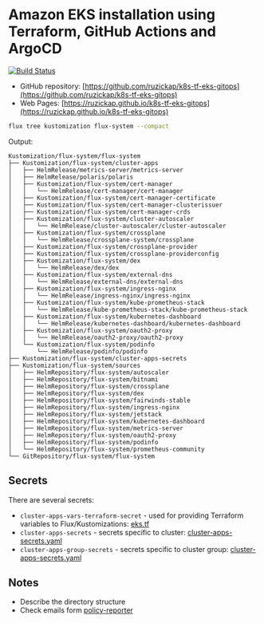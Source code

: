 # Amazon EKS installation using Terraform, GitHub Actions and ArgoCD

[![Build Status](https://github.com/ruzickap/k8s-tf-eks-gitops/actions/workflows/mdbook-build-check-deploy.yml/badge.svg)](https://github.com/ruzickap/k8s-tf-eks-gitops/actions/workflows/mdbook-build-check-deploy.yml)

* GitHub repository: [https://github.com/ruzickap/k8s-tf-eks-gitops](https://github.com/ruzickap/k8s-tf-eks-gitops)
* Web Pages: [https://ruzickap.github.io/k8s-tf-eks-gitops](https://ruzickap.github.io/k8s-tf-eks-gitops)

```bash
flux tree kustomization flux-system --compact
```

Output:

```text
Kustomization/flux-system/flux-system
├── Kustomization/flux-system/cluster-apps
│   ├── HelmRelease/metrics-server/metrics-server
│   ├── HelmRelease/polaris/polaris
│   ├── Kustomization/flux-system/cert-manager
│   │   └── HelmRelease/cert-manager/cert-manager
│   ├── Kustomization/flux-system/cert-manager-certificate
│   ├── Kustomization/flux-system/cert-manager-clusterissuer
│   ├── Kustomization/flux-system/cert-manager-crds
│   ├── Kustomization/flux-system/cluster-autoscaler
│   │   └── HelmRelease/cluster-autoscaler/cluster-autoscaler
│   ├── Kustomization/flux-system/crossplane
│   │   └── HelmRelease/crossplane-system/crossplane
│   ├── Kustomization/flux-system/crossplane-provider
│   ├── Kustomization/flux-system/crossplane-providerconfig
│   ├── Kustomization/flux-system/dex
│   │   └── HelmRelease/dex/dex
│   ├── Kustomization/flux-system/external-dns
│   │   └── HelmRelease/external-dns/external-dns
│   ├── Kustomization/flux-system/ingress-nginx
│   │   └── HelmRelease/ingress-nginx/ingress-nginx
│   ├── Kustomization/flux-system/kube-prometheus-stack
│   │   └── HelmRelease/kube-prometheus-stack/kube-prometheus-stack
│   ├── Kustomization/flux-system/kubernetes-dashboard
│   │   └── HelmRelease/kubernetes-dashboard/kubernetes-dashboard
│   ├── Kustomization/flux-system/oauth2-proxy
│   │   └── HelmRelease/oauth2-proxy/oauth2-proxy
│   └── Kustomization/flux-system/podinfo
│       └── HelmRelease/podinfo/podinfo
├── Kustomization/flux-system/cluster-apps-secrets
├── Kustomization/flux-system/sources
│   ├── HelmRepository/flux-system/autoscaler
│   ├── HelmRepository/flux-system/bitnami
│   ├── HelmRepository/flux-system/crossplane
│   ├── HelmRepository/flux-system/dex
│   ├── HelmRepository/flux-system/fairwinds-stable
│   ├── HelmRepository/flux-system/ingress-nginx
│   ├── HelmRepository/flux-system/jetstack
│   ├── HelmRepository/flux-system/kubernetes-dashboard
│   ├── HelmRepository/flux-system/metrics-server
│   ├── HelmRepository/flux-system/oauth2-proxy
│   ├── HelmRepository/flux-system/podinfo
│   └── HelmRepository/flux-system/prometheus-community
└── GitRepository/flux-system/flux-system
```

## Secrets

There are several secrets:

* `cluster-apps-vars-terraform-secret` - used for providing Terraform variables
  to Flux/Kustomizations: [eks.tf](https://github.com/ruzickap/k8s-tf-eks-gitops/blob/1f00e1dbcb82422e0ec291b85a4d48786e93b7f4/terraform/aws-mgmt2/eks.tf#L399-L412)
* `cluster-apps-secrets` - secrets specific to cluster: [cluster-apps-secrets.yaml](https://github.com/ruzickap/k8s-tf-eks-gitops/blob/main/clusters/aws-dev-mgmt2/mgmt02.k8s.use1.dev.proj.aws.mylabs.dev/flux/cluster-apps-secrets/cluster-apps-secrets.yaml)
* `cluster-apps-group-secrets` - secrets specific to cluster group: [cluster-apps-secrets.yaml](https://github.com/ruzickap/k8s-tf-eks-gitops/blob/main/clusters/aws-dev-mgmt2/flux/cluster-apps-secrets/cluster-apps-secrets.yaml)

## Notes

* Describe the directory structure
* Check emails form [policy-reporter](https://github.com/kyverno/policy-reporter/blob/03bbebed79a69e9f3dc123b01e9e332145713e1e/charts/policy-reporter/values.yaml#L157-L199)
